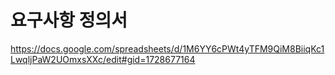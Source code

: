# 요구사항 정의서
https://docs.google.com/spreadsheets/d/1M6YY6cPWt4yTFM9QiM8BiiqKc1LwqljPaW2UOmxsXXc/edit#gid=1728677164
